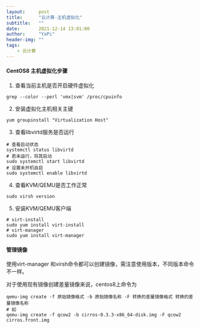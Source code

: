 ```yaml
---
layout:     post
title:      "云计算-主机虚拟化"
subtitle:   ""
date:       2021-12-14 13:01:00
author:     "YaPi"
header-img: ""
tags:
    - 云计算
---
```


#### CentOS8 主机虚拟化步骤

1. 查看当前主机是否开启硬件虚拟化
```shell
grep --color --perl 'vmx|svm' /proc/cpuinfo
```

2. 安装虚拟化主机相关主键
```shell
yum groupinstall "Virtualization Host"
```

3. 查看libvirtd服务是否运行
```shell
# 查看启动状态
systemctl status libvirtd
# 若未运行，将其启动
sudo systemctl start libvirtd
# 设置未开机自启
sudo systemctl enable libvirtd
```
4. 查看KVM/QEMU是否工作正常
```shell
sudo virsh version
```
5. 安装KVM/QEMU客户端
```shell
# virt-install
sudo yum install virt-install
# virt-manager
sudo yum install virt-manager
```

#### 管理镜像
使用virt-manager 和virsh命令都可以创建镜像，需注意使用版本，不同版本命令不一样。

对于使用现有镜像创建差量镜像来说，centos8上命令为

```shell
qemu-img create -f 原始镜像格式 -b 原始镜像名称 -F 转换的差量镜像格式 转换的差量镜像名称
# 如
qemu-img create -f qcow2 -b cirros-0.3.3-x86_64-disk.img -F qcow2 cirros.front.img
```


